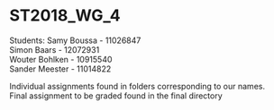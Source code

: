 # ST2018_WG_4

Students:
Samy Boussa - 11026847  
Simon Baars - 12072931  
Wouter Bohlken - 10915540  
Sander Meester - 11014822  
  
Individual assignments found in folders corresponding to our names.  
Final assignment to be graded found in the final directory
